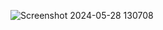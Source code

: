 ![Screenshot 2024-05-28 130708](https://github.com/sanketmakade/Nike-Shoes/assets/156345938/528e5225-6ca2-403b-a803-e345ee66b3ac)
